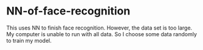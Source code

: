 # NN-of-face-recognition
This uses NN to finish face recognition. However, the data set is too large. My computer is unable to run with all data. So I choose some data randomly to train my model.

